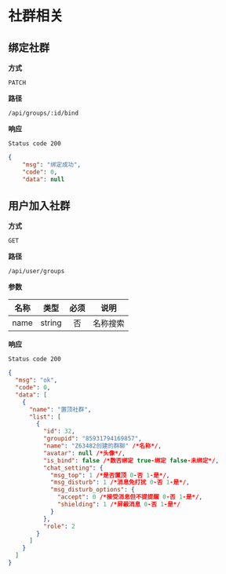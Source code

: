 # 社群相关

## 绑定社群

**方式**

`PATCH`

**路径**

`/api/groups/:id/bind`

**响应**

`Status code 200`

```json
{
    "msg": "绑定成功",
    "code": 0,
    "data": null
```

## 用户加入社群

**方式**

`GET`

**路径**

`/api/user/groups`

**参数**

| 名称 |  类型  | 必须 |   说明   |
| :--: | :----: | :--: | :------: |
| name | string |  否  | 名称搜索 |

**响应**

`Status code 200`

```json
{
  "msg": "ok",
  "code": 0,
  "data": [
    {
      "name": "置顶社群",
      "list": [
        {
          "id": 32,
          "groupid": "85931794169857",
          "name": "Z63482创建的群聊" /*名称*/,
          "avatar": null /*头像*/,
          "is_bind": false /*数否绑定 true-绑定 false-未绑定*/,
          "chat_setting": {
            "msg_top": 1 /*是否置顶 0-否 1-是*/,
            "msg_disturb": 1 /*消息免打扰 0-否 1-是*/,
            "msg_disturb_options": {
              "accept": 0 /*接受消息但不提提醒 0-否 1-是*/,
              "shielding": 1 /*屏蔽消息 0-否 1-是*/
            }
          },
          "role": 2
        }
      ]
    }
  ]
}
```
